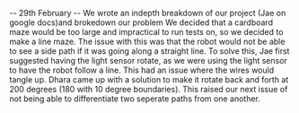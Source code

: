 -- 29th February --
We wrote an indepth breakdown of our project  (Jae on google docs)and brokedown our problem
We decided that a cardboard maze would be too large and impractical to run tests on, so we decided to  make a line maze. The issue with this was that the robot would not be able to see a side path if it 
was going along a straight line. To  solve this, Jae first suggested having the light sensor rotate, as we were using the light sensor to have the robot follow a line. This had an issue where the wires would
tangle up. Dhara came up  with a solution to make it rotate back and forth at 200 degrees (180 with 10 degree boundaries). 
This raised our next issue of not being able to differentiate two seperate paths from one another.
